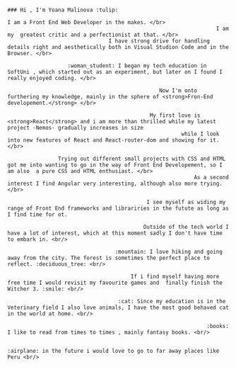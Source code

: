                                                                                   ### Hi , I'm Yoana Malinova :tulip: 
                                                                          I am a Front End Web Developer in the makes. </br>
                                                                      I am my  greatest critic and a perfectionist at that. </br>
                                    I have strong drive for handling details right and aesthetically both in Visual Studion Code and in the Browser. </br>

                       :woman_student: I began my tech education in SoftUni , which started out as an experiment, but later on I found I really enjoyed coding. </br>

                                                    Now I'm onto furthering my knowledge, mainly in the sphere of <strong>Fron-End developement.</strong> </br>

                                                 My first love is <strong>React</strong> and i am more than thrilled while my latest project -Nemos- gradually increases in size
                                                           while I look into new features of React and React-router-dom and showing for it. </br>

                    Trying out different small projects with CSS and HTML got me into wanting to go in the way of Front End Developement, so I am also  a pure CSS and HTML enthusiast. </br>
                                                               As a second interest I find Angular very interesting, although also more trying. </br>

                                                I see myself as widing my range of Front End frameworks and librariries in the futute as long as I find time for ot.

                                               Outside of the tech world I have a lot of interest, which at this moment sadly I don't have time to embark in. <br/>

                                      :mountain: I love hiking and going away from the city. The forest is sometimes the perfect place to reflect. :deciduous_tree: <br/>

                                           If i find myself having more free time I would revisit my favourite games and  finally finish the Witcher 3. :smile: <br/>

                                       :cat: Since my education is in the Veterinary field I also love animals, I have the most good behaved cat in the world at home. <br/>

                                                                   :books: I like to read from times to times , mainly fantasy books. <br/>

                                                                  :airplane: in the future i would love to go to far away places like Peru <br/>




